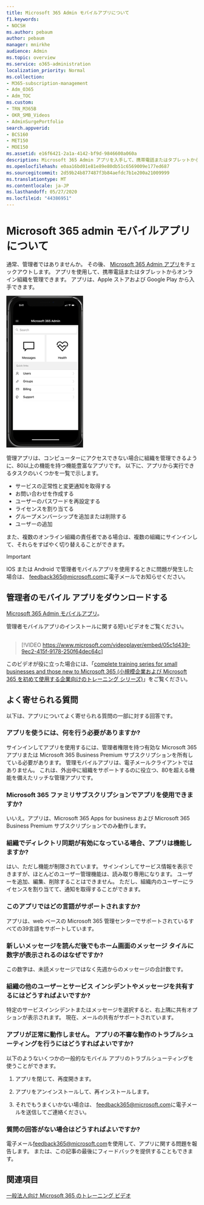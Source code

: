 ```yaml
---
title: Microsoft 365 Admin モバイルアプリについて
f1.keywords:
- NOCSH
ms.author: pebaum
author: pebaum
manager: mnirkhe
audience: Admin
ms.topic: overview
ms.service: o365-administration
localization_priority: Normal
ms.collection:
- M365-subscription-management
- Adm_O365
- Adm_TOC
ms.custom:
- TRN_M365B
- OKR_SMB_Videos
- AdminSurgePortfolio
search.appverid:
- BCS160
- MET150
- MOE150
ms.assetid: e16f6421-2a1a-4142-bf9d-9846600a060a
description: Microsoft 365 Admin アプリを入手して、携帯電話またはタブレットからオンライン組織を管理する方法について説明します。
ms.openlocfilehash: e0aa16bd01e81e89e80db51c6569009e177ed687
ms.sourcegitcommit: 2d59b24b877487f3b84aefdc7b1e200a21009999
ms.translationtype: MT
ms.contentlocale: ja-JP
ms.lasthandoff: 05/27/2020
ms.locfileid: "44386951"
---
```

# <a name="about-the-microsoft-365-admin-mobile-app"></a>Microsoft 365 admin モバイルアプリについて

通常、管理者ではありませんか。 その後、 [Microsoft 365 Admin アプリ](https://go.microsoft.com/fwlink/?LinkID=627216)をチェックアウトします。 アプリを使用して、携帯電話またはタブレットからオンライン組織を管理できます。 アプリは、Apple ストアおよび Google Play から入手できます。 <br> 

![管理用モバイルアプリのホームページの画面キャプチャ。検索、メッセージ、正常性、クイックリンクが表示されます。](../../media/admin-mobile-app-darkbg.png)

管理アプリは、コンピューターにアクセスできない場合に組織を管理できるように、80以上の機能を持つ機能豊富なアプリです。 以下に、アプリから実行できるタスクのいくつかを一覧で示します。

- サービスの正常性と変更通知を取得する
- お問い合わせを作成する
- ユーザーのパスワードを再設定する
- ライセンスを割り当てる
- グループメンバーシップを追加または削除する
- ユーザーの追加 

また、複数のオンライン組織の責任者である場合は、複数の組織にサインインして、それらをすばやく切り替えることができます。 
  
> [!IMPORTANT]
> IOS または Android で管理者モバイルアプリを使用するときに問題が発生した場合は、 [feedback365@microsoft.com](mailto:feedback365@microsoft.com)に電子メールでお知らせください。 
  
## <a name="download-the-admin-mobile-app"></a>管理者のモバイル アプリをダウンロードする

[Microsoft 365 Admin モバイルアプリ](https://go.microsoft.com/fwlink/?LinkID=627216)。
  
管理者モバイルアプリのインストールに関する短いビデオをご覧ください。<br><br>

> [!VIDEO https://www.microsoft.com/videoplayer/embed/05c1d439-9ec2-415f-9178-250f64dec64c] 

このビデオが役に立った場合には、「[complete training series for small businesses and those new to Microsoft 365 (小規模企業および Microsoft 365 を初めて使用する企業向けのトレーニング シリーズ)](https://support.office.com/article/6ab4bbcd-79cf-4000-a0bd-d42ce4d12816)」をご覧ください。

 
## <a name="frequently-asked-questions"></a>よく寄せられる質問

以下は、アプリについてよく寄せられる質問の一部に対する回答です。
  
### <a name="what-do-i-need-to-do-to-be-able-to-use-the-app"></a>アプリを使うには、何を行う必要がありますか?

サインインしてアプリを使用するには、管理者権限を持つ有効な Microsoft 365 アプリまたは Microsoft 365 Business Premium サブスクリプションを所有している必要があります。 管理モバイルアプリは、電子メールクライアントではありません。 これは、外出中に組織をサポートするのに役立つ、80を超える機能を備えたリッチな管理アプリです。
  
### <a name="can-i-use-the-app-with-my-microsoft-365-family-subscription"></a>Microsoft 365 ファミリサブスクリプションでアプリを使用できますか?

いいえ。アプリは、Microsoft 365 Apps for business および Microsoft 365 Business Premium サブスクリプションでのみ動作します。 
  
### <a name="will-the-app-work-if-my-organization-has-directory-synchronization-enabled"></a>組織でディレクトリ同期が有効になっている場合、アプリは機能しますか?

はい、ただし機能が制限されています。 サインインしてサービス情報を表示できますが、ほとんどのユーザー管理機能は、読み取り専用になります。 ユーザーを追加、編集、削除することはできません。 ただし、組織内のユーザーにライセンスを割り当てて、通知を取得することができます。
  
### <a name="what-languages-are-supported-by-the-app"></a>このアプリではどの言語がサポートされますか?

アプリは、web ベースの Microsoft 365 管理センターでサポートされているすべての39言語をサポートしています。 
  
### <a name="why-does-the-messages-tile-on-the-home-screen-show-numbers-even-after-ive-read-the-new-messages"></a>新しいメッセージを読んだ後でもホーム画面のメッセージ タイルに数字が表示されるのはなぜですか?

この数字は、未読メッセージではなく先週からのメッセージの合計数です。
  
### <a name="how-can-i-share-the-service-incidents-and-messages-with-the-rest-of-my-organization"></a>組織の他のユーザーとサービス インシデントやメッセージを共有するにはどうすればよいですか?

特定のサービスインシデントまたはメッセージを選択すると、右上隅に共有オプションが表示されます。 現在、メールの共有がサポートされています。
  
### <a name="my-app-is-acting-funny-what-can-i-do-to-troubleshoot-weird-app-behavior"></a>アプリが正常に動作しません。 アプリの不審な動作のトラブルシューティングを行うにはどうすればよいですか?

以下のようないくつかの一般的なモバイル アプリのトラブルシューティングを使うことができます。
  
1. アプリを閉じて、再度開きます。
    
2. アプリをアンインストールして、再インストールします。

3. それでもうまくいかない場合は、 [feedback365@microsoft.com](mailto:feedback365@microsoft.com)に電子メールを送信してご連絡ください。
    
### <a name="what-do-i-do-if-my-question-isnt-answered"></a>質問の回答がない場合はどうすればよいですか?

電子メール[feedback365@microsoft.com](mailto:feedback365@microsoft.com)を使用して、アプリに関する問題を報告します。 または、この記事の最後にフィードバックを提供することもできます。 
  
## <a name="see-also"></a>関連項目

[一般法人向け Microsoft 365 のトレーニング ビデオ](https://support.office.com/article/6ab4bbcd-79cf-4000-a0bd-d42ce4d12816)
